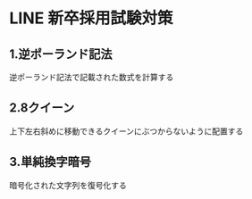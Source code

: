 # LINE 新卒採用試験対策

## 1.逆ポーランド記法
逆ポーランド記法で記載された数式を計算する

##  2.8クイーン
上下左右斜めに移動できるクイーンにぶつからないように配置する

##  3.単純換字暗号
暗号化された文字列を復号化する
 
